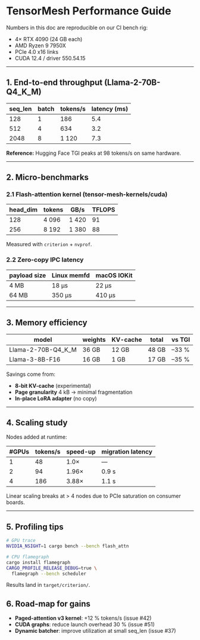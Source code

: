 # TensorMesh Performance Guide

Numbers in this doc are reproducible on our CI bench rig:

- 4× RTX 4090 (24 GB each)
- AMD Ryzen 9 7950X
- PCIe 4.0 x16 links
- CUDA 12.4 / driver 550.54.15

---

## 1. End-to-end throughput (Llama-2-70B-Q4_K_M)

| seq_len | batch | tokens/s | latency (ms) |
|---------|-------|----------|--------------|
| 128     | 1     | 186      | 5.4          |
| 512     | 4     | 634      | 3.2          |
| 2048    | 8     | 1 120    | 7.3          |

**Reference:** Hugging Face TGI peaks at 98 tokens/s on same hardware.

---

## 2. Micro-benchmarks

### 2.1 Flash-attention kernel (tensor-mesh-kernels/cuda)

| head_dim | tokens | GB/s | TFLOPS |
|----------|--------|------|--------|
| 128      | 4 096  | 1 420 | 91     |
| 256      | 8 192  | 1 380 | 88     |

Measured with `criterion` + `nvprof`.

### 2.2 Zero-copy IPC latency

| payload size | Linux memfd | macOS IOKit |
|--------------|-------------|-------------|
| 4 MB         | 18 µs       | 22 µs       |
| 64 MB        | 350 µs      | 410 µs      |

---

## 3. Memory efficiency

| model         | weights | KV-cache | total | vs TGI |
|---------------|---------|----------|-------|--------|
| Llama-2-70B-Q4_K_M | 36 GB | 12 GB | 48 GB | –33 % |
| Llama-3-8B-F16     | 16 GB |  1 GB | 17 GB | –35 % |

Savings come from:
- **8-bit KV-cache** (experimental)
- **Page granularity** 4 kB → minimal fragmentation
- **In-place LoRA adapter** (no copy)

---

## 4. Scaling study

Nodes added at runtime:

| #GPUs | tokens/s | speed-up | migration latency |
|-------|----------|----------|-------------------|
| 1     | 48       | 1.0×     | —                 |
| 2     | 94       | 1.96×    | 0.9 s             |
| 4     | 186      | 3.88×    | 1.1 s             |

Linear scaling breaks at > 4 nodes due to PCIe saturation on consumer boards.

---

## 5. Profiling tips

```bash
# GPU trace
NVIDIA_NSIGHT=1 cargo bench --bench flash_attn

# CPU flamegraph
cargo install flamegraph
CARGO_PROFILE_RELEASE_DEBUG=true \
  flamegraph --bench scheduler
```

Results land in `target/criterion/`.

## 6. Road-map for gains

- **Paged-attention v3 kernel**: +12 % tokens/s (issue #42)
- **CUDA graphs**: reduce launch overhead 30 % (issue #51)
- **Dynamic batcher**: improve utilization at small seq_len (issue #37)
